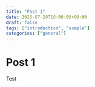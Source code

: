 ```yaml
---
title: "Post 1"
date: 2025-07-20T10:00:00+00:00
draft: false
tags: ["introduction", "sample"]
categories: ["general"]
---
```


# Post 1

Test